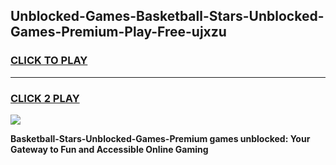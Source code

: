 
## Unblocked-Games-Basketball-Stars-Unblocked-Games-Premium-Play-Free-ujxzu
<h3>
<a href="https://premium76.site?title=Basketball-Stars-Unblocked-Games-Premium&ref=15A">CLICK TO PLAY</a></h3>
<hr>

<h3>
<a href="https://premium76.site?title=Basketball-Stars-Unblocked-Games-Premium&ref=15A">CLICK 2 PLAY</a>
  
</h3>

<a href="https://premium76.site?title=Basketball-Stars-Unblocked-Games-Premium&ref=15A"><img src="https://clearcache.store/games.png"></a>


**Basketball-Stars-Unblocked-Games-Premium games unblocked: Your Gateway to Fun and Accessible Online Gaming**
